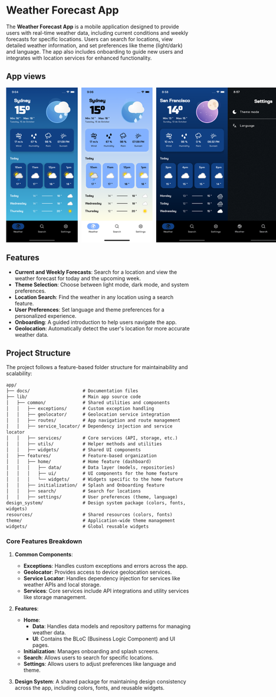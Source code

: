 # Weather Forecast App

The **Weather Forecast App** is a mobile application designed to provide users with real-time weather data, including current conditions and weekly forecasts for specific locations. Users can search for locations, view detailed weather information, and set preferences like theme (light/dark) and language. The app also includes onboarding to guide new users and integrates with location services for enhanced functionality.

## App views
<div style="display: flex; justify-content: space-between;">
    <img src="app/docs/day.png" alt="Day Image" width="200" height="420" style="margin-right: 10px;">
    <img src="app/docs/day_light.png" alt="Afternoon Image" width="200" height="420" style="margin-right: 10px;">
    <img src="app/docs/night.png" alt="Night Image" width="200" height="420">
    <img src="app/docs/preferences.gif" alt="Night Image" width="200" height="420">
</div>


## Features

- **Current and Weekly Forecasts**: Search for a location and view the weather forecast for today and the upcoming week.
- **Theme Selection**: Choose between light mode, dark mode, and system preferences.
- **Location Search**: Find the weather in any location using a search feature.
- **User Preferences**: Set language and theme preferences for a personalized experience.
- **Onboarding**: A guided introduction to help users navigate the app.
- **Geolocation**: Automatically detect the user's location for more accurate weather data.

## Project Structure

The project follows a feature-based folder structure for maintainability and scalability:

```plaintext
app/
├── docs/                    # Documentation files
├── lib/                     # Main app source code
│   ├── common/              # Shared utilities and components
│   │   ├── exceptions/      # Custom exception handling
│   │   ├── geolocator/      # Geolocation service integration
│   │   ├── routes/          # App navigation and route management
│   │   ├── service_locator/ # Dependency injection and service locator
│   │   ├── services/        # Core services (API, storage, etc.)
│   │   ├── utils/           # Helper methods and utilities
│   │   ├── widgets/         # Shared UI components
│   ├── features/            # Feature-based organization
│   │   ├── home/            # Home feature (dashboard)
│   │   │   ├── data/        # Data layer (models, repositories)
│   │   │   ├── ui/          # UI components for the home feature
│   │   │   └── widgets/     # Widgets specific to the home feature
│   │   ├── initialization/  # Splash and Onboarding feature
│   │   ├── search/          # Search for locations
│   │   ├── settings/        # User preferences (theme, language)
design_system/               # Design system package (colors, fonts, widgets)
resources/                   # Shared resources (colors, fonts)
theme/                       # Application-wide theme management
widgets/                     # Global reusable widgets
```
### Core Features Breakdown

1. **Common Components**:
    - **Exceptions**: Handles custom exceptions and errors across the app.
    - **Geolocator**: Provides access to device geolocation services.
    - **Service Locator**: Handles dependency injection for services like weather APIs and local storage.
    - **Services**: Core services include API integrations and utility services like storage management.

2. **Features**:
    - **Home**:
        - **Data**: Handles data models and repository patterns for managing weather data.
        - **UI**: Contains the BLoC (Business Logic Component) and UI pages.
    - **Initialization**: Manages onboarding and splash screens.
    - **Search**: Allows users to search for specific locations.
    - **Settings**: Allows users to adjust preferences like language and theme.

3. **Design System**:
   A shared package for maintaining design consistency across the app, including colors, fonts, and reusable widgets.
